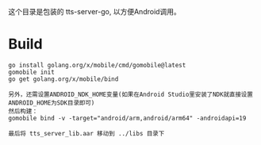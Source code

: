 这个目录是包装的 tts-server-go, 以方便Android调用。

# Build

```
go install golang.org/x/mobile/cmd/gomobile@latest
gomobile init
go get golang.org/x/mobile/bind

另外，还需设置ANDROID_NDK_HOME变量(如果在Android Studio里安装了NDK就直接设置ANDROID_HOME为SDK目录即可)
然后构建：
gomobile bind -v -target="android/arm,android/arm64" -androidapi=19

最后将 tts_server_lib.aar 移动到 ../libs 目录下
```
